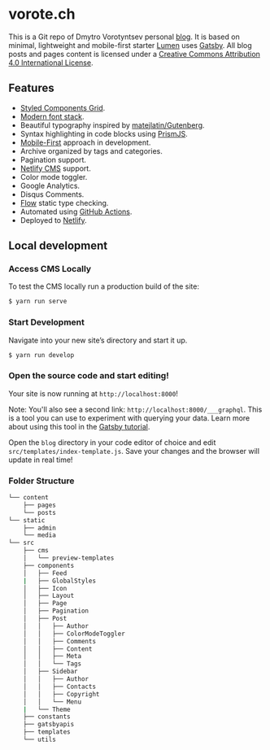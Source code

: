 # vorote.ch

This is a Git repo of Dmytro Vorotyntsev personal [blog](https://vorote.ch). It is based on minimal, lightweight and mobile-first starter [Lumen](https://github.com/alxshelepenok/gatsby-starter-lumen) uses [Gatsby](https://github.com/gatsbyjs/gatsby).
All blog posts and pages content is licensed under a [Creative Commons Attribution 4.0 International License](http://creativecommons.org/licenses/by/4.0/).

## Features
+ [Styled Components Grid](https://github.com/jameslnewell/styled-components-grid).
+ [Modern font stack](https://bitsofco.de/the-new-system-font-stack).
+ Beautiful typography inspired by [matejlatin/Gutenberg](https://github.com/matejlatin/Gutenberg).
+ Syntax highlighting in code blocks using [PrismJS](http://prismjs.com).
+ [Mobile-First](https://medium.com/@mrmrs_/mobile-first-css-48bc4cc3f60f) approach in development.
+ Archive organized by tags and categories.
+ Pagination support.
+ [Netlify CMS](https://www.netlifycms.org) support.
+ Color mode toggler.
+ Google Analytics.
+ Disqus Comments.
+ [Flow](https://flow.org/) static type checking.
+ Automated using [GitHub Actions](https://github.com/features/actions).
+ Deployed to [Netlify](https://netlify.com).

## Local development

### Access CMS Locally

To test the CMS locally run a production build of the site:

```sh
$ yarn run serve
```

### Start Development

Navigate into your new site’s directory and start it up.

```sh
$ yarn run develop
```

### Open the source code and start editing!

Your site is now running at `http://localhost:8000`!

Note: You'll also see a second link: `http://localhost:8000/___graphql`. This is a tool you can use to experiment with querying your data. Learn more about using this tool in the [Gatsby tutorial](https://www.gatsbyjs.org/tutorial/part-five/#introducing-graphiql).

Open the `blog` directory in your code editor of choice and edit `src/templates/index-template.js`. Save your changes and the browser will update in real time!

### Folder Structure

```sh
└── content
    ├── pages
    └── posts
└── static
    ├── admin
    └── media
└── src
    ├── cms
    │   └── preview-templates
    ├── components
    │   ├── Feed
    |   ├── GlobalStyles
    │   ├── Icon
    │   ├── Layout
    │   ├── Page
    │   ├── Pagination
    │   ├── Post
    │   │   ├── Author
    │   │   ├── ColorModeToggler
    │   │   ├── Comments
    │   │   ├── Content
    │   │   ├── Meta
    │   │   └── Tags
    │   ├── Sidebar
    │   │   ├── Author
    │   │   ├── Contacts
    │   │   ├── Copyright
    │   │   └── Menu
    |   └── Theme
    ├── constants
    ├── gatsbyapis
    ├── templates
    └── utils

```
